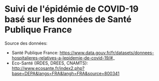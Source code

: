# Suivi de l'épidémie de COVID-19 basé sur les données de Santé Publique France

Source des données:
- Santé Publique France: https://www.data.gouv.fr/fr/datasets/donnees-hospitalieres-relatives-a-lepidemie-de-covid-19/#_
- Eco-Santé (IRDES, DREES, CNAMTS): http://www.ecosante.fr/index2.php?base=DEPA&langs=FRA&langh=FRA&source=800341
